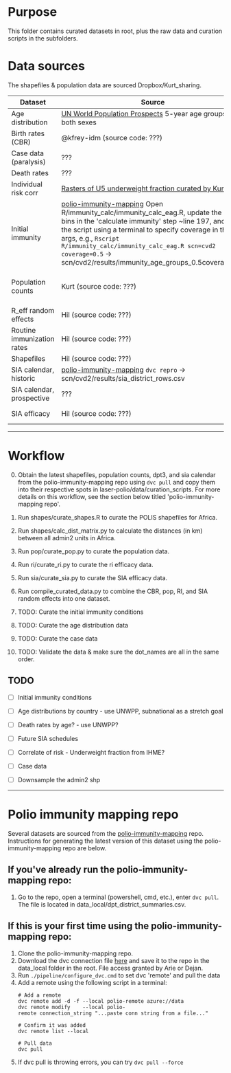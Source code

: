 # Purpose
This folder contains curated datasets in root, plus the raw data and curation scripts in the subfolders.

# Data sources
The shapefiles & population data are sourced Dropbox/Kurt_sharing.

| Dataset | Source | Basis | Status |
|---------|---------|--------|---|
| Age distribution | [UN World Population Prospects](https://population.un.org/wpp/assets/Excel%20Files/1_Indicator%20(Standard)/EXCEL_FILES/2_Population/WPP2024_POP_F02_1_POPULATION_5-YEAR_AGE_GROUPS_BOTH_SEXES.xlsx) 5-year age groups for both sexes | UNWPP | Done |
| Birth rates (CBR) | @kfrey-idm (source code: ???) | UNWPP | Done |
| Case data (paralysis) | ??? | POLIS | TODO |
| Death rates | ??? | ??? | TODO |
| Individual risk corr | [Rasters of U5 underweight fraction curated by Kurt](https://bmgf.sharepoint.com/sites/Measles/Shared%20Documents/Forms/AllItems.aspx?id=%2Fsites%2FMeasles%2FShared%20Documents%2FTeam%20Documents%2FArchive%2FCoverages%2FIHME%2FCGF%5FWORLD%5F2020%5F08%5F31&viewid=088c215a%2D73e3%2D4ef7%2D9801%2Df2e003a79b7f&ct=1740691057970&or=OWA%2DNT%2DMail&ga=1) | [IHME](https://ghdx.healthdata.org/record/ihme-data/global-child-growth-failure-geospatial-estimates-2000-2019) | Done |
| Initial immunity | [polio-immunity-mapping](https://github.com/InstituteforDiseaseModeling/polio-immunity-mapping) Open R/immunity_calc/immunity_calc_eag.R, update the age bins in the 'calculate immunity' step ~line 197, and run the script using a terminal to specify coverage in the args, e.g., `Rscript R/immunity_calc/immunity_calc_eag.R scn=cvd2 coverage=0.5` -> scn/cvd2/results/immunity_age_groups_0.5coverage.rds | Polio immunity mapper | Done |
| Population counts |  Kurt (source code: ???) | WorldPop total population estimates | Done |
| R_eff random effects | Hil (source code: ???) | Regression model | Done |
| Routine immunization rates | Hil (source code: ???) | Regression model | Done |
| Shapefiles | Hil (source code: ???) | POLIS | Done |
| SIA calendar, historic | [polio-immunity-mapping](https://github.com/InstituteforDiseaseModeling/polio-immunity-mapping) `dvc repro` -> scn/cvd2/results/sia_district_rows.csv | POLIS | Done |
| SIA calendar, prospective | ??? | IDM | TODO |
| SIA efficacy | Hil (source code: ???) | Regression model | Done |

---


# Workflow
0. Obtain the latest shapefiles, population counts, dpt3, and sia calendar from the polio-immunity-mapping repo using `dvc pull` and copy them into their respective spots in laser-polio/data/curation_scripts. For more details on this workflow, see the section below titled 'polio-immunity-mapping repo'.
1. Run shapes/curate_shapes.R to curate the POLIS shapefiles for Africa.
2. Run shapes/calc_dist_matrix.py to calculate the distances (in km) between all admin2 units in Africa.
3. Run pop/curate_pop.py to curate the population data.
4. Run ri/curate_ri.py to curate the ri efficacy data.
5. Run sia/curate_sia.py to curate the SIA efficacy data.
6. Run compile_curated_data.py to combine the CBR, pop, RI, and SIA random effects into one dataset.

7. TODO: Curate the initial immunity conditions
8. TODO: Curate the age distribution data
9. TODO: Curate the case data
7. TODO: Validate the data & make sure the dot_names are all in the same order.


## TODO
- [ ] Initial immunity conditions
- [ ] Age distributions by country - use UNWPP, subnational as a stretch goal
- [ ] Death rates by age? - use UNWPP?
- [ ] Future SIA schedules
- [ ] Correlate of risk - Underweight fraction from IHME?
- [ ] Case data
- [ ] Downsample the admin2 shp


---


# Polio immunity mapping repo
Several datasets are sourced from the [polio-immunity-mapping](https://github.com/InstituteforDiseaseModeling/polio-immunity-mapping) repo. Instructions for generating the latest version of this dataset using the polio-immunity-mapping repo are below.

## If you've already run the polio-immunity-mapping repo:
1. Go to the repo, open a terminal (powershell, cmd, etc.), enter `dvc pull`. The file is located in data_local/dpt_district_summaries.csv.

## If this is your first time using the polio-immunity-mapping repo:
1. Clone the polio-immunity-mapping repo.
2. Download the dvc connection file [here](https://bmgf-my.sharepoint.com/:f:/g/personal/dejan_lukacevic_gatesfoundation_org/Eh_bnBEdFAEVEtLwu9qtxiwBfGi4JHSfBbvU2C0MV3to4w "https://bmgf-my.sharepoint.com/:f:/g/personal/dejan_lukacevic_gatesfoundation_org/eh_bnbedfaevetlwu9qtxiwbfgi4jhsfbbvu2c0mv3to4w") and save it to the repo in the data_local folder in the root. File access granted by Arie or Dejan.
3. Run `./pipeline/configure_dvc.cmd` to set dvc 'remote' and pull the data
4. Add a remote using the following script in a terminal:
	```
	# Add a remote
	dvc remote add -d -f --local polio-remote azure://data
	dvc remote modify    --local polio-remote connection_string "...paste conn string from a file..."

	# Confirm it was added
	dvc remote list --local

	# Pull data
	dvc pull
	```
 5. If dvc pull is throwing errors, you can try `dvc pull --force`
